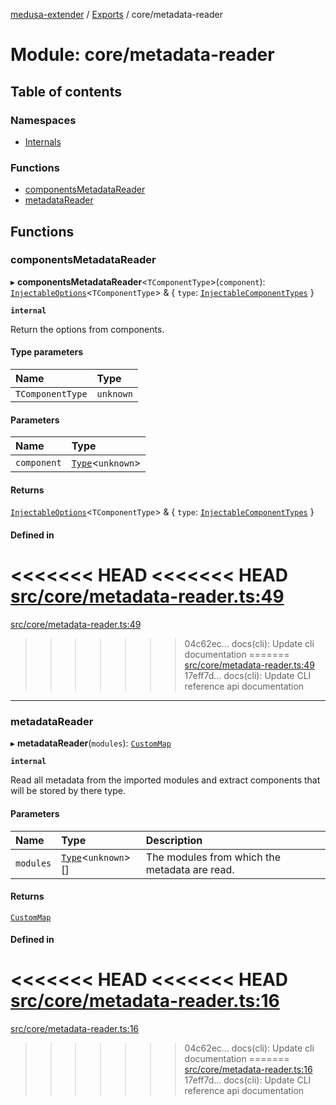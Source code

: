 [medusa-extender](../README.md) / [Exports](../modules.md) / core/metadata-reader

# Module: core/metadata-reader

## Table of contents

### Namespaces

- [Internals](core_metadata_reader.Internals.md)

### Functions

- [componentsMetadataReader](core_metadata_reader.md#componentsmetadatareader)
- [metadataReader](core_metadata_reader.md#metadatareader)

## Functions

### componentsMetadataReader

▸ **componentsMetadataReader**<`TComponentType`\>(`component`): [`InjectableOptions`](core_types.md#injectableoptions)<`TComponentType`\> & { `type`: [`InjectableComponentTypes`](core_types.md#injectablecomponenttypes)  }

**`internal`**

Return the options from components.

#### Type parameters

| Name | Type |
| :------ | :------ |
| `TComponentType` | `unknown` |

#### Parameters

| Name | Type |
| :------ | :------ |
| `component` | [`Type`](../interfaces/core_types.Type.md)<`unknown`\> |

#### Returns

[`InjectableOptions`](core_types.md#injectableoptions)<`TComponentType`\> & { `type`: [`InjectableComponentTypes`](core_types.md#injectablecomponenttypes)  }

#### Defined in

<<<<<<< HEAD
<<<<<<< HEAD
[src/core/metadata-reader.ts:49](https://github.com/adrien2p/medusa-extender/blob/8d611e7/src/core/metadata-reader.ts#L49)
=======
[src/core/metadata-reader.ts:49](https://github.com/adrien2p/medusa-extender/blob/b9aa690/src/core/metadata-reader.ts#L49)
>>>>>>> 04c62ec... docs(cli): Update cli documentation
=======
[src/core/metadata-reader.ts:49](https://github.com/adrien2p/medusa-extender/blob/d7ce7dc/src/core/metadata-reader.ts#L49)
>>>>>>> 17eff7d... docs(cli): Update CLI reference api documentation

___

### metadataReader

▸ **metadataReader**(`modules`): [`CustomMap`](../classes/core_metadata_reader.Internals.CustomMap.md)

**`internal`**

Read all metadata from the imported modules and extract components that will be stored by there type.

#### Parameters

| Name | Type | Description |
| :------ | :------ | :------ |
| `modules` | [`Type`](../interfaces/core_types.Type.md)<`unknown`\>[] | The modules from which the metadata are read. |

#### Returns

[`CustomMap`](../classes/core_metadata_reader.Internals.CustomMap.md)

#### Defined in

<<<<<<< HEAD
<<<<<<< HEAD
[src/core/metadata-reader.ts:16](https://github.com/adrien2p/medusa-extender/blob/8d611e7/src/core/metadata-reader.ts#L16)
=======
[src/core/metadata-reader.ts:16](https://github.com/adrien2p/medusa-extender/blob/b9aa690/src/core/metadata-reader.ts#L16)
>>>>>>> 04c62ec... docs(cli): Update cli documentation
=======
[src/core/metadata-reader.ts:16](https://github.com/adrien2p/medusa-extender/blob/d7ce7dc/src/core/metadata-reader.ts#L16)
>>>>>>> 17eff7d... docs(cli): Update CLI reference api documentation
